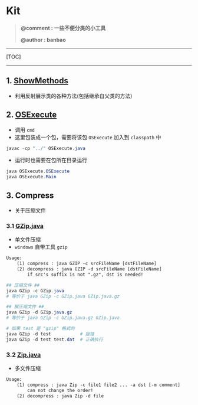 # Kit
> **@comment : 一些不便分类的小工具**
>
> **@author : banbao**

---

[TOC]

---



## 1. [ShowMethods](ShowMethods.java)

+ 利用反射展示类的各种方法(包括继承自父类的方法)



## 2. [OSExecute](OSExecute/Main.java)

+ 调用 `cmd`
+ 这里包装成一个包，需要将该包 `OSExecute` 加入到 `classpath` 中

```powershell
javac -cp "../" OSExecute.java
```

+ 运行时也需要在包所在目录运行

```powershell
java OSExecute.OSExecute
java OSExecute.Main
```



## 3. Compress

+ 关于压缩文件

### 3.1 [GZip.java](./Compress/GZip.java)

+ 单文件压缩
+ `windows` 自带工具 `gzip`

```txt
Usage:
    (1) compress : java GZIP -c srcFileName [dstFileName]
    (2) decompress : java GZIP -d srcFileName [dstFileName]
        if src's suffix is not ".gz", dst is needed!
```

```powershell
## 压缩文件 ##
java GZip -c GZip.java
# 等价于 java GZip -c GZip.java GZip.java.gz

## 解压缩文件 ##
java GZip -d GZip.java.gz
# 等价于 java GZip -c GZip.java.gz GZip.java

# 如果 test 是 "gzip" 格式的
java GZip -d test           # 报错
java GZip -d test test.dat  # 正确执行
```



### 3.2 [Zip.java](./Compress/Zip.java)

+ 多文件压缩

```txt
Usage:
    (1) compress : java Zip -c file1 file2 ... -a dst [-m comment]
        can not change the order!
    (2) decompress : java Zip -d file
```



